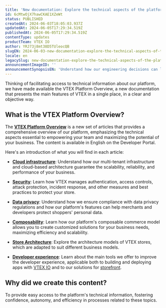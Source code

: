 ```yaml
---
title: 'New documentation: Explore the technical aspects of the platform'
id: 6cMtwOjX7hawCKAE1XZeWt
status: PUBLISHED
createdAt: 2024-06-03T18:05:03.937Z
updatedAt: 2024-06-05T17:29:34.519Z
publishedAt: 2024-06-05T17:29:34.519Z
contentType: updates
productTeam: VTEX IO
author: YRJ73j8mt38D5TUleocQB
slugEN: 2024-06-03-new-documentation-explore-the-technical-aspects-of-the-platform
locale: en
legacySlug: new-documentation-explore-the-technical-aspects-of-the-platform
announcementImageID: ''
announcementSynopsisEN: 'Understand how our engineering decisions can leverage your business with the VTEX Platform Overview documentation.'
---
```


Thinking of facilitating access to technical information about our platform, we have made available the VTEX Platform Overview, a new documentation that presents the main features of VTEX in a single place, in a clear and objective way.

## What is the VTEX Platform Overview?

The [**VTEX Platform Overview**](https://developers.vtex.com/docs/guides/vtex-platform-overview) is a new set of articles that provides a comprehensive overview of our platform, emphasizing the technical aspects essential to empowering your team and maximizing the potential of your business. The content is available in English on the Developer Portal.

Here's an introduction of what you will find in each article:

- [**Cloud infrastructure**](https://developers.vtex.com/docs/guides/cloud-infrastructure): Understand how our multi-tenant infrastructure and cloud-based architecture guarantee the scalability, reliability, and performance of your business.

- [**Security**](https://developers.vtex.com/docs/guides/security): Learn how VTEX manages authentication, access controls, attack protection, incident response, and other measures and best practices to protect your store.

- [**Data privacy**](https://developers.vtex.com/docs/guides/data-privacy): Understand how we ensure compliance with data privacy regulations and how our platform's features can help merchants and developers protect shoppers' personal data.

- [**Composability**](https://developers.vtex.com/docs/guides/composability): Learn how our platform's composable commerce model allows you to create customized solutions for your business needs, maximizing efficiency and scalability.

- [**Store Architecture**](https://developers.vtex.com/docs/guides/store-architecture): Explore the architecture models of VTEX stores, which are adapted to suit different business models.

- [**Developer experience**](https://developers.vtex.com/docs/guides/developer-experience): Learn about the main tools we offer to improve the developer experience, applicable both to building and deploying apps with [VTEX IO](https://developers.vtex.com/docs/guides/vtex-io-documentation-what-is-vtex-io) and to our solutions for [storefront](https://developers.vtex.com/docs/guides/getting-started-with-storefront-solutions).

## Why did we create this content?

To provide easy access to the platform's technical information, fostering confidence, autonomy, and efficiency in processes related to these topics.
